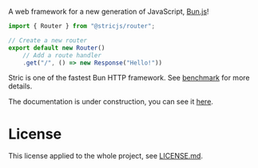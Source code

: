 A web framework for a new generation of JavaScript, [Bun.js](https://bun.sh)!

```typescript
import { Router } from "@stricjs/router";

// Create a new router
export default new Router()
    // Add a route handler
    .get("/", () => new Response("Hello!"))
```

Stric is one of the fastest Bun HTTP framework. See [benchmark](https://github.com/bunsvr/benchmark) for more details.

The documentation is under construction, you can see it [here](https://stricjs.gitbook.io).

# License 
This license applied to the whole project, see [LICENSE.md](/LICENSE.md).
